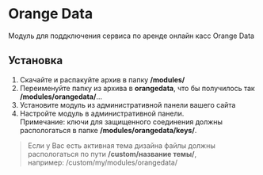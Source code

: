 # Orange Data
Модуль для поддключения сервиса по аренде онлайн касс Orange Data

## Установка

1. Скачайте и распакуйте архив в папку **/modules/**
2. Переименуйте папку из архива в **orangedata**, что бы получилось так **/modules/orangedata/**...
3. Установите модуль из административной панели вашего сайта
4. Настройте модуль в административной панели.  
Примечание: ключи для защищенного соединения должны распологаться в папке **/modules/orangedata/keys/**.

> Если у Вас есть активная тема дизайна файлы должны распологаться по пути **/custom/название темы/**,  
   например: /custom/my/modules/orangedata/
